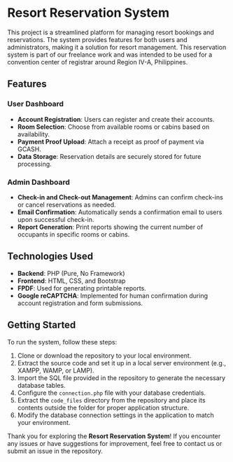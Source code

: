 # Resort Reservation System

This project is a streamlined platform for managing resort bookings and reservations. The system provides features for both users and administrators, making it a solution for resort management. This reservation system is part of our freelance work and was intended to be used for a convention center of registrar around Region IV-A, Philippines.

## Features
### User Dashboard
- **Account Registration**: Users can register and create their accounts.
- **Room Selection**: Choose from available rooms or cabins based on availability.
- **Payment Proof Upload**: Attach a receipt as proof of payment via GCASH.
- **Data Storage**: Reservation details are securely stored for future processing.

### Admin Dashboard
- **Check-in and Check-out Management**: Admins can confirm check-ins or cancel reservations as needed.
- **Email Confirmation**: Automatically sends a confirmation email to users upon successful check-in.
- **Report Generation**: Print reports showing the current number of occupants in specific rooms or cabins.

## Technologies Used
- **Backend**: PHP (Pure, No Framework)
- **Frontend**: HTML, CSS, and Bootstrap
- **FPDF**: Used for generating printable reports.
- **Google reCAPTCHA**: Implemented for human confirmation during account registration and form submissions.

## Getting Started
To run the system, follow these steps:
1. Clone or download the repository to your local environment.
2. Extract the source code and set it up in a local server environment (e.g., XAMPP, WAMP, or LAMP).
3. Import the SQL file provided in the repository to generate the necessary database tables.
4. Configure the `connection.php` file with your database credentials.
5. Extract the `code_files` directory from the repository and place its contents outside the folder for proper application structure.
6. Modify the database connection settings in the application to match your environment.


Thank you for exploring the **Resort Reservation System**! If you encounter any issues or have suggestions for improvement, feel free to contact us or submit an issue in the repository.
